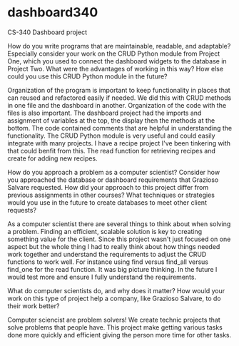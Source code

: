 # dashboard340
CS-340 Dashboard project

How do you write programs that are maintainable, readable, and adaptable? Especially consider your work on the CRUD Python module from Project One, which you used to connect the dashboard widgets to the database in Project Two. What were the advantages of working in this way? How else could you use this CRUD Python module in the future?

Organization of the program is important to keep functionality in places that can reused and refactored easily if needed. We did this with CRUD methods in one file and the dashboard in another. Organization of the code with the files is also important. The dashboard project had the imports and assignment of variables at the top, the display then the methods at the bottom. The code contained comments that are helpful in understanding the functionality. The CRUD Python module is very useful and could easily integrate with many projects. I have a recipe project I've been tinkering with that could benfit from this. The read function for retrieving recipes and create for adding new recipes.

How do you approach a problem as a computer scientist? Consider how you approached the database or dashboard requirements that Grazioso Salvare requested. How did your approach to this project differ from previous assignments in other courses? What techniques or strategies would you use in the future to create databases to meet other client requests?

As a computer scientist there are several things to think about when solving a problem. Finding an efficient, scalable solution is key to creating something value for the client. Since this project wasn't just focused on one aspect but the whole thing I had to really think about how things needed work together and understand the requirements to adjust the CRUD functions to work well. For instance using find versus find_all versus find_one for the read function. It was big picture thinking. In the future I would test more and ensure I fully understand the requirements. 

What do computer scientists do, and why does it matter? How would your work on this type of project help a company, like Grazioso Salvare, to do their work better?

Computer sciencist are problem solvers! We create technic projects that solve problems that people have. This project make getting various tasks done more quickly and efficient giving the person more time for other tasks. 
